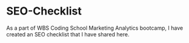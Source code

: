 # SEO-Checklist
As a part of WBS Coding School Marketing Analytics bootcamp, I have created an SEO checklist that I have shared here. 
